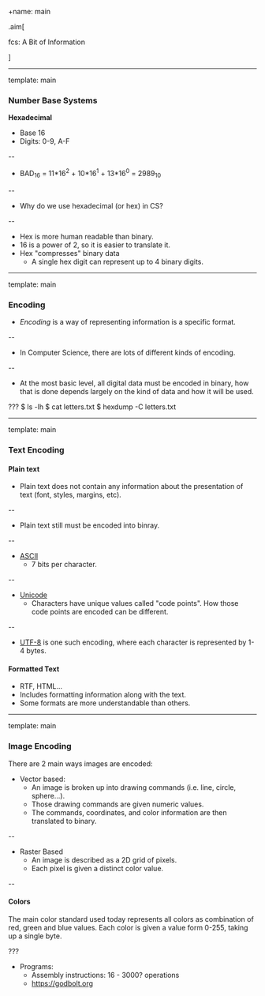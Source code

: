 +name: main

.aim[<div>
fcs: A Bit of Information
</div>]


---
template: main

### Number Base Systems
__Hexadecimal__
- Base 16
- Digits: 0-9, A-F

--
- BAD<sub>16</sub> = 11\*16<sup>2</sup> + 10\*16<sup>1</sup> + 13\*16<sup>0</sup> = 2989<sub>10</sub>

--
- Why do we use hexadecimal (or hex) in CS?

--
  - Hex is more human readable than binary.
  - 16 is a power of 2, so it is easier to translate it.
  - Hex "compresses" binary data
    - A single hex digit can represent up to 4 binary digits.

---
template: main

### Encoding
- _Encoding_ is a way of representing information is a specific format.

--
- In Computer Science, there are lots of different kinds of encoding.

--
- At the most basic level, all digital data must be encoded in binary, how that is done depends largely on the kind of data and how it will be used.

???
$ ls -lh
$ cat letters.txt
$ hexdump -C letters.txt

---
template: main

### Text Encoding
#### Plain text
- Plain text does not contain any information about the presentation of text (font, styles, margins, etc).

--
- Plain text still must be encoded into binray.

--
- <a href="https://www.asciitable.com/" target="blank">ASCII</a>
  - 7 bits per character.

--
- <a href="https://symbl.cc/en/" target="blank">Unicode</a>
  - Characters have unique values called "code points". How those code points are encoded can be different.

--
  - <a href="https://en.wikipedia.org/wiki/UTF-8" target="blank">UTF-8</a> is one such encoding, where each character is represented by 1-4 bytes.

#### Formatted Text
  - RTF, HTML...
  - Includes formatting information along with the text.
  - Some formats are more understandable than others.

---
template: main

### Image Encoding
There are 2 main ways images are encoded:
- Vector based:
  - An image is broken up into drawing commands (i.e. line, circle, sphere...).
  - Those drawing commands are given numeric values.
  - The commands, coordinates, and color information are then translated to binary.

--
- Raster Based
  - An image is described as a 2D grid of pixels.
  - Each pixel is given a distinct color value.

--
#### Colors
The main color standard used today represents all colors as combination of red, green and blue values. Each color is given a value form 0-255, taking up a single byte.


???

* Programs:
  - Assembly instructions: 16 - 3000? operations
  - https://godbolt.org
